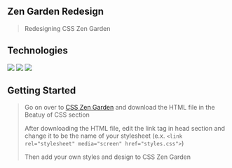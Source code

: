 ## Zen Garden Redesign
> Redesigning CSS Zen Garden

## Technologies
<img src="https://ziadoua.github.io/m3-Markdown-Badges/badges/HTML/html1.svg">
<img src="https://ziadoua.github.io/m3-Markdown-Badges/badges/CSS/css1.svg">
<img src="https://ziadoua.github.io/m3-Markdown-Badges/badges/VisualStudioCode/visualstudiocode1.svg">

## Getting Started
> Go on over to [CSS Zen Garden](https://csszengarden.com/) and download the HTML file in the Beatuy of CSS section
> 
> After downloading the HTML file, edit the link tag in head section and change it to be the name of your stylesheet (e.x. `<link rel="stylesheet" media="screen" href="styles.css">`)
> 
> Then add your own styles and design to CSS Zen Garden
